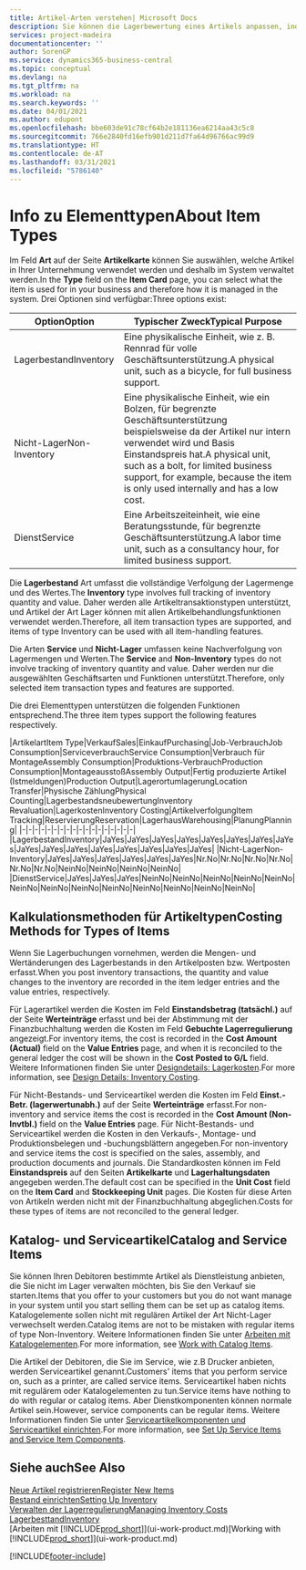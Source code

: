 ```yaml
---
title: Artikel-Arten verstehen| Microsoft Docs
description: Sie können die Lagerbewertung eines Artikels anpassen, indem Sie die FIFO. oder " Standard "oder Durchschnittskostenmethode anwenden, z. B. wenn Artikelkosten für Gründe, die keine Transaktionen betreffen, ändern.
services: project-madeira
documentationcenter: ''
author: SorenGP
ms.service: dynamics365-business-central
ms.topic: conceptual
ms.devlang: na
ms.tgt_pltfrm: na
ms.workload: na
ms.search.keywords: ''
ms.date: 04/01/2021
ms.author: edupont
ms.openlocfilehash: bbe603de91c78cf64b2e181136ea6214aa43c5c8
ms.sourcegitcommit: 766e2840fd16efb901d211d7fa64d96766ac99d9
ms.translationtype: HT
ms.contentlocale: de-AT
ms.lasthandoff: 03/31/2021
ms.locfileid: "5786140"
---
```

# <a name="about-item-types"></a><span data-ttu-id="fde13-103">Info zu Elementtypen</span><span class="sxs-lookup"><span data-stu-id="fde13-103">About Item Types</span></span>
<span data-ttu-id="fde13-104">Im Feld **Art** auf der Seite **Artikelkarte** können Sie auswählen, welche Artikel in Ihrer Unternehmung verwendet werden und deshalb im System verwaltet werden.</span><span class="sxs-lookup"><span data-stu-id="fde13-104">In the **Type** field on the **Item Card** page, you can select what the item is used for in your business and therefore how it is managed in the system.</span></span> <span data-ttu-id="fde13-105">Drei Optionen sind verfügbar:</span><span class="sxs-lookup"><span data-stu-id="fde13-105">Three options exist:</span></span>

|<span data-ttu-id="fde13-106">Option</span><span class="sxs-lookup"><span data-stu-id="fde13-106">Option</span></span>|<span data-ttu-id="fde13-107">Typischer Zweck</span><span class="sxs-lookup"><span data-stu-id="fde13-107">Typical Purpose</span></span>|
|------|-----------|
|<span data-ttu-id="fde13-108">Lagerbestand</span><span class="sxs-lookup"><span data-stu-id="fde13-108">Inventory</span></span>|<span data-ttu-id="fde13-109">Eine physikalische Einheit, wie z. B. Rennrad für volle Geschäftsunterstützung.</span><span class="sxs-lookup"><span data-stu-id="fde13-109">A physical unit, such as a bicycle, for full business support.</span></span>|
|<span data-ttu-id="fde13-110">Nicht-Lager</span><span class="sxs-lookup"><span data-stu-id="fde13-110">Non-Inventory</span></span>|<span data-ttu-id="fde13-111">Eine physikalische Einheit, wie ein Bolzen, für begrenzte Geschäftsunterstützung beispielsweise da der Artikel nur intern verwendet wird und Basis Einstandspreis hat.</span><span class="sxs-lookup"><span data-stu-id="fde13-111">A physical unit, such as a bolt, for limited business support, for example, because the item is only used internally and has a low cost.</span></span>|
|<span data-ttu-id="fde13-112">Dienst</span><span class="sxs-lookup"><span data-stu-id="fde13-112">Service</span></span>|<span data-ttu-id="fde13-113">Eine Arbeitszeiteinheit, wie eine Beratungsstunde, für begrenzte Geschäftsunterstützung.</span><span class="sxs-lookup"><span data-stu-id="fde13-113">A labor time unit, such as a consultancy hour, for limited business support.</span></span>|

<span data-ttu-id="fde13-114">Die **Lagerbestand** Art umfasst die vollständige Verfolgung der Lagermenge und des Wertes.</span><span class="sxs-lookup"><span data-stu-id="fde13-114">The **Inventory** type involves full tracking of inventory quantity and value.</span></span> <span data-ttu-id="fde13-115">Daher werden alle Artikeltransaktionstypen unterstützt, und Artikel der Art Lager können mit allen Artikelbehandlungsfunktionen verwendet werden.</span><span class="sxs-lookup"><span data-stu-id="fde13-115">Therefore, all item transaction types are supported, and items of type Inventory can be used with all item-handling features.</span></span>

<span data-ttu-id="fde13-116">Die Arten **Service** und **Nicht-Lager** umfassen keine Nachverfolgung von Lagermengen und Werten.</span><span class="sxs-lookup"><span data-stu-id="fde13-116">The **Service** and **Non-Inventory** types do not involve tracking of inventory quantity and value.</span></span> <span data-ttu-id="fde13-117">Daher werden nur die ausgewählten Geschäftsarten und Funktionen unterstützt.</span><span class="sxs-lookup"><span data-stu-id="fde13-117">Therefore, only selected item transaction types and features are supported.</span></span>

<span data-ttu-id="fde13-118">Die drei Elementtypen unterstützen die folgenden Funktionen entsprechend.</span><span class="sxs-lookup"><span data-stu-id="fde13-118">The three item types support the following features respectively.</span></span>

|<span data-ttu-id="fde13-119">Artikelart</span><span class="sxs-lookup"><span data-stu-id="fde13-119">Item Type</span></span>|<span data-ttu-id="fde13-120">Verkauf</span><span class="sxs-lookup"><span data-stu-id="fde13-120">Sales</span></span>|<span data-ttu-id="fde13-121">Einkauf</span><span class="sxs-lookup"><span data-stu-id="fde13-121">Purchasing</span></span>|<span data-ttu-id="fde13-122">Job-Verbrauch</span><span class="sxs-lookup"><span data-stu-id="fde13-122">Job Consumption</span></span>|<span data-ttu-id="fde13-123">Serviceverbrauch</span><span class="sxs-lookup"><span data-stu-id="fde13-123">Service Consumption</span></span>|<span data-ttu-id="fde13-124">Verbrauch für Montage</span><span class="sxs-lookup"><span data-stu-id="fde13-124">Assembly Consumption</span></span>|<span data-ttu-id="fde13-125">Produktions-Verbrauch</span><span class="sxs-lookup"><span data-stu-id="fde13-125">Production Consumption</span></span>|<span data-ttu-id="fde13-126">Montageausstoß</span><span class="sxs-lookup"><span data-stu-id="fde13-126">Assembly Output</span></span>|<span data-ttu-id="fde13-127">Fertig produzierte Artikel (Istmeldungen)</span><span class="sxs-lookup"><span data-stu-id="fde13-127">Production Output</span></span>|<span data-ttu-id="fde13-128">Lagerortumlagerung</span><span class="sxs-lookup"><span data-stu-id="fde13-128">Location Transfer</span></span>|<span data-ttu-id="fde13-129">Physische Zählung</span><span class="sxs-lookup"><span data-stu-id="fde13-129">Physical Counting</span></span>|<span data-ttu-id="fde13-130">Lagerbestandsneubewertung</span><span class="sxs-lookup"><span data-stu-id="fde13-130">Inventory Revaluation</span></span>|<span data-ttu-id="fde13-131">Lagerkosten</span><span class="sxs-lookup"><span data-stu-id="fde13-131">Inventory Costing</span></span>|<span data-ttu-id="fde13-132">Artikelverfolgung</span><span class="sxs-lookup"><span data-stu-id="fde13-132">Item Tracking</span></span>|<span data-ttu-id="fde13-133">Reservierung</span><span class="sxs-lookup"><span data-stu-id="fde13-133">Reservation</span></span>|<span data-ttu-id="fde13-134">Lagerhaus</span><span class="sxs-lookup"><span data-stu-id="fde13-134">Warehousing</span></span>|<span data-ttu-id="fde13-135">Planung</span><span class="sxs-lookup"><span data-stu-id="fde13-135">Planning</span></span>|
|-|-|-|-|-|-|-|-|-|-|-|-|-|-|-|-|-|-|
|<span data-ttu-id="fde13-136">Lagerbestand</span><span class="sxs-lookup"><span data-stu-id="fde13-136">Inventory</span></span>|<span data-ttu-id="fde13-137">Ja</span><span class="sxs-lookup"><span data-stu-id="fde13-137">Yes</span></span>|<span data-ttu-id="fde13-138">Ja</span><span class="sxs-lookup"><span data-stu-id="fde13-138">Yes</span></span>|<span data-ttu-id="fde13-139">Ja</span><span class="sxs-lookup"><span data-stu-id="fde13-139">Yes</span></span>|<span data-ttu-id="fde13-140">Ja</span><span class="sxs-lookup"><span data-stu-id="fde13-140">Yes</span></span>|<span data-ttu-id="fde13-141">Ja</span><span class="sxs-lookup"><span data-stu-id="fde13-141">Yes</span></span>|<span data-ttu-id="fde13-142">Ja</span><span class="sxs-lookup"><span data-stu-id="fde13-142">Yes</span></span>|<span data-ttu-id="fde13-143">Ja</span><span class="sxs-lookup"><span data-stu-id="fde13-143">Yes</span></span>|<span data-ttu-id="fde13-144">Ja</span><span class="sxs-lookup"><span data-stu-id="fde13-144">Yes</span></span>|<span data-ttu-id="fde13-145">Ja</span><span class="sxs-lookup"><span data-stu-id="fde13-145">Yes</span></span>|<span data-ttu-id="fde13-146">Ja</span><span class="sxs-lookup"><span data-stu-id="fde13-146">Yes</span></span>|<span data-ttu-id="fde13-147">Ja</span><span class="sxs-lookup"><span data-stu-id="fde13-147">Yes</span></span>|<span data-ttu-id="fde13-148">Ja</span><span class="sxs-lookup"><span data-stu-id="fde13-148">Yes</span></span>|<span data-ttu-id="fde13-149">Ja</span><span class="sxs-lookup"><span data-stu-id="fde13-149">Yes</span></span>|<span data-ttu-id="fde13-150">Ja</span><span class="sxs-lookup"><span data-stu-id="fde13-150">Yes</span></span>|<span data-ttu-id="fde13-151">Ja</span><span class="sxs-lookup"><span data-stu-id="fde13-151">Yes</span></span>|<span data-ttu-id="fde13-152">Ja</span><span class="sxs-lookup"><span data-stu-id="fde13-152">Yes</span></span>|
|<span data-ttu-id="fde13-153">Nicht-Lager</span><span class="sxs-lookup"><span data-stu-id="fde13-153">Non-Inventory</span></span>|<span data-ttu-id="fde13-154">Ja</span><span class="sxs-lookup"><span data-stu-id="fde13-154">Yes</span></span>|<span data-ttu-id="fde13-155">Ja</span><span class="sxs-lookup"><span data-stu-id="fde13-155">Yes</span></span>|<span data-ttu-id="fde13-156">Ja</span><span class="sxs-lookup"><span data-stu-id="fde13-156">Yes</span></span>|<span data-ttu-id="fde13-157">Ja</span><span class="sxs-lookup"><span data-stu-id="fde13-157">Yes</span></span>|<span data-ttu-id="fde13-158">Ja</span><span class="sxs-lookup"><span data-stu-id="fde13-158">Yes</span></span>|<span data-ttu-id="fde13-159">Ja</span><span class="sxs-lookup"><span data-stu-id="fde13-159">Yes</span></span>|<span data-ttu-id="fde13-160">Nr.</span><span class="sxs-lookup"><span data-stu-id="fde13-160">No</span></span>|<span data-ttu-id="fde13-161">Nr.</span><span class="sxs-lookup"><span data-stu-id="fde13-161">No</span></span>|<span data-ttu-id="fde13-162">Nr.</span><span class="sxs-lookup"><span data-stu-id="fde13-162">No</span></span>|<span data-ttu-id="fde13-163">Nr.</span><span class="sxs-lookup"><span data-stu-id="fde13-163">No</span></span>|<span data-ttu-id="fde13-164">Nr.</span><span class="sxs-lookup"><span data-stu-id="fde13-164">No</span></span>|<span data-ttu-id="fde13-165">Nr.</span><span class="sxs-lookup"><span data-stu-id="fde13-165">No</span></span>|<span data-ttu-id="fde13-166">Nein</span><span class="sxs-lookup"><span data-stu-id="fde13-166">No</span></span>|<span data-ttu-id="fde13-167">Nein</span><span class="sxs-lookup"><span data-stu-id="fde13-167">No</span></span>|<span data-ttu-id="fde13-168">Nein</span><span class="sxs-lookup"><span data-stu-id="fde13-168">No</span></span>|<span data-ttu-id="fde13-169">Nein</span><span class="sxs-lookup"><span data-stu-id="fde13-169">No</span></span>|
|<span data-ttu-id="fde13-170">Dienst</span><span class="sxs-lookup"><span data-stu-id="fde13-170">Service</span></span>|<span data-ttu-id="fde13-171">Ja</span><span class="sxs-lookup"><span data-stu-id="fde13-171">Yes</span></span>|<span data-ttu-id="fde13-172">Ja</span><span class="sxs-lookup"><span data-stu-id="fde13-172">Yes</span></span>|<span data-ttu-id="fde13-173">Ja</span><span class="sxs-lookup"><span data-stu-id="fde13-173">Yes</span></span>|<span data-ttu-id="fde13-174">Nein</span><span class="sxs-lookup"><span data-stu-id="fde13-174">No</span></span>|<span data-ttu-id="fde13-175">Nein</span><span class="sxs-lookup"><span data-stu-id="fde13-175">No</span></span>|<span data-ttu-id="fde13-176">Nein</span><span class="sxs-lookup"><span data-stu-id="fde13-176">No</span></span>|<span data-ttu-id="fde13-177">Nein</span><span class="sxs-lookup"><span data-stu-id="fde13-177">No</span></span>|<span data-ttu-id="fde13-178">Nein</span><span class="sxs-lookup"><span data-stu-id="fde13-178">No</span></span>|<span data-ttu-id="fde13-179">Nein</span><span class="sxs-lookup"><span data-stu-id="fde13-179">No</span></span>|<span data-ttu-id="fde13-180">Nein</span><span class="sxs-lookup"><span data-stu-id="fde13-180">No</span></span>|<span data-ttu-id="fde13-181">Nein</span><span class="sxs-lookup"><span data-stu-id="fde13-181">No</span></span>|<span data-ttu-id="fde13-182">Nein</span><span class="sxs-lookup"><span data-stu-id="fde13-182">No</span></span>|<span data-ttu-id="fde13-183">Nein</span><span class="sxs-lookup"><span data-stu-id="fde13-183">No</span></span>|<span data-ttu-id="fde13-184">Nein</span><span class="sxs-lookup"><span data-stu-id="fde13-184">No</span></span>|<span data-ttu-id="fde13-185">Nein</span><span class="sxs-lookup"><span data-stu-id="fde13-185">No</span></span>|<span data-ttu-id="fde13-186">Nein</span><span class="sxs-lookup"><span data-stu-id="fde13-186">No</span></span>|

## <a name="costing-methods-for-types-of-items"></a><span data-ttu-id="fde13-187">Kalkulationsmethoden für Artikeltypen</span><span class="sxs-lookup"><span data-stu-id="fde13-187">Costing Methods for Types of Items</span></span>
<span data-ttu-id="fde13-188">Wenn Sie Lagerbuchungen vornehmen, werden die Mengen- und Wertänderungen des Lagerbestands in den Artikelposten bzw. Wertposten erfasst.</span><span class="sxs-lookup"><span data-stu-id="fde13-188">When you post inventory transactions, the quantity and value changes to the inventory are recorded in the item ledger entries and the value entries, respectively.</span></span> 

<span data-ttu-id="fde13-189">Für Lagerartikel werden die Kosten im Feld **Einstandsbetrag (tatsächl.)** auf der Seite **Werteinträge** erfasst und bei der Abstimmung mit der Finanzbuchhaltung werden die Kosten im Feld **Gebuchte Lagerregulierung** angezeigt.</span><span class="sxs-lookup"><span data-stu-id="fde13-189">For inventory items, the cost is recorded in the **Cost Amount (Actual)** field on the **Value Entries** page, and when it is reconciled to the general ledger the cost will be shown in the **Cost Posted to G/L** field.</span></span> <span data-ttu-id="fde13-190">Weitere Informationen finden Sie unter [Designdetails: Lagerkosten](design-details-inventory-costing.md).</span><span class="sxs-lookup"><span data-stu-id="fde13-190">For more information, see [Design Details: Inventory Costing](design-details-inventory-costing.md).</span></span>

<span data-ttu-id="fde13-191">Für Nicht-Bestands- und Serviceartikel werden die Kosten im Feld **Einst.-Betr. (lagerwertunabh.)** auf der Seite **Werteinträge** erfasst.</span><span class="sxs-lookup"><span data-stu-id="fde13-191">For non-inventory and service items the cost is recorded in the **Cost Amount (Non-Invtbl.)** field on the **Value Entries** page.</span></span> <span data-ttu-id="fde13-192">Für Nicht-Bestands- und Serviceartikel werden die Kosten in den Verkaufs-, Montage- und Produktionsbelegen und -buchungsblättern angegeben.</span><span class="sxs-lookup"><span data-stu-id="fde13-192">For non-inventory and service items the cost is specified on the sales, assembly, and production documents and journals.</span></span> <span data-ttu-id="fde13-193">Die Standardkosten können im Feld **Einstandspreis** auf den Seiten **Artikelkarte** und **Lagerhaltungsdaten** angegeben werden.</span><span class="sxs-lookup"><span data-stu-id="fde13-193">The default cost can be specified in the **Unit Cost** field on the **Item Card** and **Stockkeeping Unit** pages.</span></span> <span data-ttu-id="fde13-194">Die Kosten für diese Arten von Artikeln werden nicht mit der Finanzbuchhaltung abgeglichen.</span><span class="sxs-lookup"><span data-stu-id="fde13-194">Costs for these types of items are not reconciled to the general ledger.</span></span> 

## <a name="catalog-and-service-items"></a><span data-ttu-id="fde13-195">Katalog- und Serviceartikel</span><span class="sxs-lookup"><span data-stu-id="fde13-195">Catalog and Service Items</span></span>
<span data-ttu-id="fde13-196">Sie können Ihren Debitoren bestimmte Artikel als Dienstleistung anbieten, die Sie nicht im Lager verwalten möchten, bis Sie den Verkauf sie starten.</span><span class="sxs-lookup"><span data-stu-id="fde13-196">Items that you offer to your customers but you do not want manage in your system until you start selling them can be set up as catalog items.</span></span> <span data-ttu-id="fde13-197">Katalogelemente sollen nicht mit regulären Artikel der Art Nicht-Lager verwechselt werden.</span><span class="sxs-lookup"><span data-stu-id="fde13-197">Catalog items are not to be mistaken with regular items of type Non-Inventory.</span></span> <span data-ttu-id="fde13-198">Weitere Informationen finden Sie unter [Arbeiten mit Katalogelementen](inventory-how-work-nonstock-items.md).</span><span class="sxs-lookup"><span data-stu-id="fde13-198">For more information, see [Work with Catalog Items](inventory-how-work-nonstock-items.md).</span></span>

<span data-ttu-id="fde13-199">Die Artikel der Debitoren, die Sie im Service, wie z.B Drucker anbieten, werden Serviceartikel genannt.</span><span class="sxs-lookup"><span data-stu-id="fde13-199">Customers' items that you perform service on, such as a printer, are called service items.</span></span> <span data-ttu-id="fde13-200">Serviceartikel haben nichts mit regulärem oder Katalogelementen zu tun.</span><span class="sxs-lookup"><span data-stu-id="fde13-200">Service items have nothing to do with regular or catalog items.</span></span> <span data-ttu-id="fde13-201">Aber Dienstkomponenten können normale Artikel sein.</span><span class="sxs-lookup"><span data-stu-id="fde13-201">However, service components can be regular items.</span></span> <span data-ttu-id="fde13-202">Weitere Informationen finden Sie unter [Serviceartikelkomponenten und Serviceartikel einrichten](service-how-setup-service-items.md).</span><span class="sxs-lookup"><span data-stu-id="fde13-202">For more information, see [Set Up Service Items and Service Item Components](service-how-setup-service-items.md).</span></span>

## <a name="see-also"></a><span data-ttu-id="fde13-203">Siehe auch</span><span class="sxs-lookup"><span data-stu-id="fde13-203">See Also</span></span>
[<span data-ttu-id="fde13-204">Neue Artikel registrieren</span><span class="sxs-lookup"><span data-stu-id="fde13-204">Register New Items</span></span>](inventory-how-register-new-items.md)  
[<span data-ttu-id="fde13-205">Bestand einrichten</span><span class="sxs-lookup"><span data-stu-id="fde13-205">Setting Up Inventory</span></span>](inventory-setup-inventory.md)  
[<span data-ttu-id="fde13-206">Verwalten der Lagerregulierung</span><span class="sxs-lookup"><span data-stu-id="fde13-206">Managing Inventory Costs</span></span>](finance-manage-inventory-costs.md)  
[<span data-ttu-id="fde13-207">Lagerbesttand</span><span class="sxs-lookup"><span data-stu-id="fde13-207">Inventory</span></span>](inventory-manage-inventory.md)  
<span data-ttu-id="fde13-208">[Arbeiten mit [!INCLUDE[prod_short](includes/prod_short.md)]](ui-work-product.md)</span><span class="sxs-lookup"><span data-stu-id="fde13-208">[Working with [!INCLUDE[prod_short](includes/prod_short.md)]](ui-work-product.md)</span></span>


[!INCLUDE[footer-include](includes/footer-banner.md)]